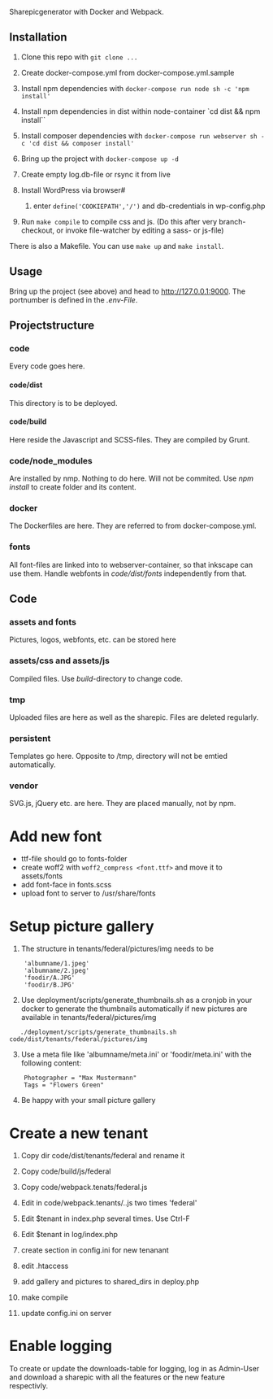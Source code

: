 Sharepicgenerator with Docker and Webpack.

## Installation
 1. Clone this repo with
  ``git clone ...``

 2. Create docker-compose.yml from docker-compose.yml.sample
 
 3. Install npm dependencies with
  ``docker-compose run node sh -c 'npm install'``

 4. Install npm dependencies in dist within node-container
    `cd dist && npm install``

 5. Install composer dependencies with
  ``docker-compose run webserver sh -c 'cd dist && composer install'``

 6. Bring up the project with
 ``docker-compose up -d``

 7. Create empty log.db-file or rsync it from live

 8. Install WordPress via browser#
    1. enter `define('COOKIEPATH','/')` and db-credentials in wp-config.php


  
 9. Run ```make compile``` to compile css and js. (Do this after very branch-checkout, or invoke file-watcher by editing a sass- or js-file)

There is also a Makefile. You can use ``make up`` and ``make install``.

## Usage
Bring up the project (see above) and head to http://127.0.0.1:9000. The portnumber is defined in the _.env-File_.

## Projectstructure 
### code
Every code goes here.

#### code/dist
This directory is to be deployed.

#### code/build
Here reside the Javascript and SCSS-files. They are compiled by Grunt.

### code/node_modules
Are installed by nmp. Nothing to do here. Will not be commited. Use _npm install_ to create folder and its content.

### docker
The Dockerfiles are here. They are referred to from docker-compose.yml.

### fonts
All font-files are linked into to webserver-container, so that inkscape can use them. Handle webfonts in _code/dist/fonts_ independently from that.

## Code
### assets and fonts
Pictures, logos, webfonts, etc. can be stored here

### assets/css and assets/js
Compiled files. Use _build_-directory to change code.

### tmp
Uploaded files are here as well as the sharepic. Files are deleted regularly.

### persistent
Templates go here. Opposite to /tmp, directory will not be emtied automatically.

### vendor
SVG.js, jQuery etc. are here. They are placed manually, not by npm.

# Add new font
- ttf-file should go to fonts-folder
- create woff2 with ``woff2_compress <font.ttf>`` and move it to assets/fonts
- add font-face in fonts.scss
- upload font to server to /usr/share/fonts

# Setup picture gallery
1. The structure in tenants/federal/pictures/img needs to be 

```
    'albumname/1.jpeg'
    'albumname/2.jpeg'
    'foodir/A.JPG'
    'foodir/B.JPG'

```

2. Use deployment/scripts/generate_thumbnails.sh as a cronjob in your docker to generate the thumbnails automatically if new pictures are available in tenants/federal/pictures/img

```
   ./deployment/scripts/generate_thumbnails.sh code/dist/tenants/federal/pictures/img

```

3. Use a meta file like 'albumname/meta.ini' or 'foodir/meta.ini' with the following content:
```
    Photographer = "Max Mustermann"
    Tags = "Flowers Green"
```

4. Be happy with your small picture gallery

# Create a new tenant
1. Copy dir code/dist/tenants/federal and rename it
3. Copy code/build/js/federal 
4. Copy code/webpack.tenats/federal.js 

5. Edit in code/webpack.tenants/..js two times 'federal'
2. Edit $tenant in index.php several times. Use Ctrl-F
2. Edit $tenant in log/index.php
2. create section in config.ini for new tenanant
5. edit .htaccess
5. add gallery and pictures to shared_dirs in deploy.php
5. make compile

5. update config.ini on server

# Enable logging
To create or update the downloads-table for logging, log in as Admin-User and download
a sharepic with all the features or the new feature respectivly.